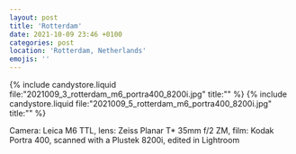 ```yaml
---
layout: post
title: 'Rotterdam'
date: 2021-10-09 23:46 +0100
categories: post
location: 'Rotterdam, Netherlands'
emojis: ''
---
```


{% include candystore.liquid file:"2021009_3_rotterdam_m6_portra400_8200i.jpg" title:"" %}
{% include candystore.liquid file:"2021009_5_rotterdam_m6_portra400_8200i.jpg" title:"" %}

Camera: Leica M6 TTL, lens: Zeiss Planar T\* 35mm f/2 ZM, film: Kodak Portra 400, scanned with a Plustek 8200i, edited in Lightroom

